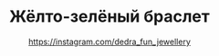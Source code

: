 ---
title: Жёлто-зелёный браслет
description: Браслет из стеклянных зелёных бусин и бледно-жёлтого цитрина, с застёжкой тогл и подвеской в виде кленового листа
author: https://instagram.com/dedra_fun_jewellery
cost: 6000₸
---